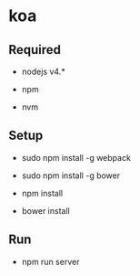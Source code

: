 # koa

## Required

 * nodejs v4.*

 * npm

 * nvm

## Setup

 * sudo npm install -g webpack

 * sudo npm install -g bower

 * npm install

 * bower install

## Run

 * npm run server
